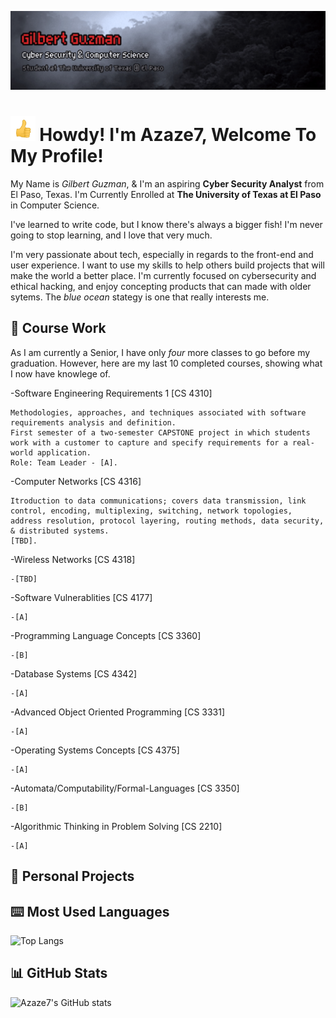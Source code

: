 [![Header](Guzman_header.gif "Header")](https://azaze7.github.io)


<img src="https://raw.githubusercontent.com/Azaze7/Azaze7/main/Guzman_thumbsup.gif" height="40px"> Howdy! I'm Azaze7, Welcome To My Profile!
===============

My Name is *Gilbert Guzman*, & I'm an aspiring **Cyber Security Analyst** from El Paso, Texas. 
I'm Currently Enrolled at **The University of Texas at El Paso** in Computer Science.

I've learned to write code, but I know there's always a bigger fish! 
I'm never going to stop learning, and I love that very much. 

I'm very passionate about tech, especially in regards to the front-end and user experience. I want to use my skills to help others build projects that will make the world a better place.
I'm currently focused on cybersecurity and ethical hacking, and enjoy concepting products that can made with older sytems. The *blue ocean* stategy is one that really interests me.

## 💽 Course Work

As I am currently a Senior, I have only *four* more classes to go before my graduation. However, here are my last 10 completed courses, showing what I now have knowlege of.

-Software Engineering Requirements 1 [CS 4310] 

    Methodologies, approaches, and techniques associated with software requirements analysis and definition.
    First semester of a two-semester CAPSTONE project in which students work with a customer to capture and specify requirements for a real-world application.
    Role: Team Leader - [A].
    
-Computer Networks [CS 4316]

    Itroduction to data communications; covers data transmission, link control, encoding, multiplexing, switching, network topologies, address resolution, protocol layering, routing methods, data security, & distributed systems.
    [TBD].
    
-Wireless Networks [CS 4318]

    -[TBD]
    
-Software Vulnerablities [CS 4177] 

    -[A]
    
-Programming Language Concepts [CS 3360]

    -[B]
    
-Database Systems [CS 4342] 

    -[A]
    
-Advanced Object Oriented Programming [CS 3331] 

    -[A]
    
-Operating Systems Concepts [CS 4375]

    -[A]

-Automata/Computability/Formal-Languages [CS 3350] 

    -[B]
    
-Algorithmic Thinking in Problem Solving [CS 2210]

    -[A]

## 📼 Personal Projects

## ⌨️ Most Used Languages
![Top Langs](https://github-readme-stats.vercel.app/api/top-langs/?username=anuraghazra&langs_count=8)

## 📊 GitHub Stats
![Azaze7's GitHub stats](https://github-readme-stats.vercel.app/api?username=azaze7&show_icons=true&theme=swift)


